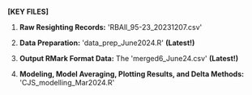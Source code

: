 **[KEY FILES]**

1. **Raw Resighting Records:** 'RBAll_95-23_20231207.csv'

2. **Data Preparation:** 'data_prep_June2024.R' **(Latest!)**

3. **Output RMark Format Data:** The 'merged6_June24.csv' **(Latest!)**

4. **Modeling, Model Averaging, Plotting Results, and Delta Methods:** 'CJS_modelling_Mar2024.R'

